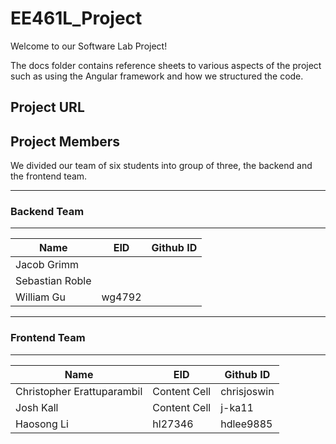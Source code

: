 # EE461L_Project
Welcome to our Software Lab Project!

The docs folder contains reference sheets to various aspects of the project such as using the Angular framework and how we structured the code.

## Project URL


## Project Members

We divided our team of six students into group of three, the backend and the frontend team. 

----------------------------------------------
### Backend Team
----------------------------------------------
Name            | EID            |Github ID
-------------   | -------------  | -------------
Jacob Grimm     |  |
Sebastian Roble |  |
William Gu      | wg4792   |

----------------------------------------------
### Frontend Team
----------------------------------------------
Name            | EID            |Github ID
-------------   | -------------  | -------------
Christopher Erattuparambil    | Content Cell   |chrisjoswin
Josh Kall | Content Cell   |j-ka11
Haosong Li      | hl27346   | hdlee9885

